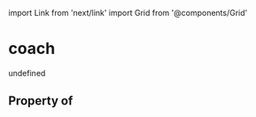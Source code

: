 import Link from 'next/link'
import Grid from '@components/Grid'

# coach

undefined

## Property of



